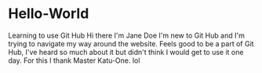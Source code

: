 # Hello-World
Learning to use Git Hub
Hi there I'm Jane Doe
I'm new to Git Hub and I'm trying to navigate my way around the website.
Feels good to be a part of Git Hub, I've heard so much about it but didn't think I would get to use it one day. For this I thank Master Katu-One. lol
